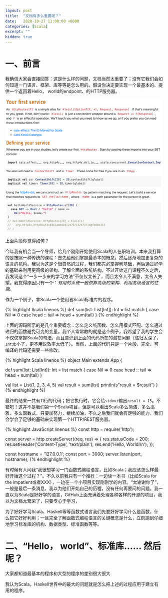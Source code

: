 ```yaml
---
layout: post
title:  "文档有多么重要呢？"
date:   2020-10-27 11:00:00 +0000
categories: [Scala]
excerpt: ""
hidden: true
---
```


# 一、前言
我确信大家会直接回答：这是什么样的问题，文档当然太重要了；没有它我们会如何知道一门语言、框架、库等等是怎么用的。假设你决定要实现一个最基本的、提供一个返回着Hello， world的endpoint、的HTTP服务器。

![](/assets/2020-10-31-documentation/http4s-intro.png)

上面片段你觉得如何？

今年我有机会当一个导师，给几个刚刚开始使用Scala的人在职培训。本来我打算的是按照一种传统的课程：首先给他们掌握最基本的概念，然后逐渐地加更复杂的语言的机构。我以为这是个很自然的过程，我们都先必掌握解基础，再后通过好学的基础来利用更高级的架构、了解全面的系统结构。不过开始这门课程不久之后，我发现这个“一步一步来的学习方法”不仅仅太长了，而且太令人不满意，太令人失望。我觉得原因只有一个：_有用的系统一般依靠高级的架构、利用高级语言的性能_。

作为一个例子，拿Scala一个使用者Scala标准库的程序。

{% highlight Scala linenos %}
def sum(list: List[Int]): Int = list match {
  case Nil          => 0
  case head :: tail => head + sum(tail)
}
{% endhighlight %}

上面的源码所示的是几个重要概念：怎么定义纯函数、怎么用模式匹配、怎么通过递归的函数避免可变的变量。我个人常常教的就是这个例子，我希望了我的学生会不仅仅掌握Scala的句法，而且意识到上面的代码所在的潜在问题（递归太深了，`Int`太小了，更不用说效率太低了）。当然，上面的代码只是一个片段，完全、可编译的代码还需要一些修改。

{% highlight Scala linenos %}
object Main extends App {

  def sum(list: List[Int]): Int = list match {
    case Nil          => 0
    case head :: tail => head + sum(tail)
  }

  val list = List(1, 2, 3, 4, 5)
  val result = sum(list)
  println(s"result = $result")
}
{% endhighlight %}

最终的结果一共有11行的代码；把它执行时，它会给`stdout`输出`result = 15`。不错吧！这并不是我们第一个Scala项目，但是可以看出Scala多么简洁、多么高雅、多么函数式。只要加努力，继续加油，不久之后我们就会有足够的能力，我们会学会了足够的基础来实现第一个HTTP/REST服务器。

{% highlight JavaScript linenos %}
const http = require('http');

const server = http.createServer((req, res) => {
    res.statusCode = 200;
    res.setHeader('Content-Type', 'text/plain');
    res.end('Hello, World!\n');
});

const hostname = '127.0.0.1';
const port = 3000;
server.listen(port, hostname);
{% endhighlight %}




有时候有人问我“我很想学习一门函数式编程语言，比如Scala；我应该怎么样最好开始这个过程？”。不久以前我只有一个推荐：一边读一本书（比如Scala for the impatient或者XXX），一边在一个小项目实现刚刚学的内容。“太谢谢你了”，一般是最后一条消息，我以为他们开始自己的历程，没有任何再要问的问题。我一直以为Scala是好好学的语言，GitHub上面充满着处理各种各样的开源的项目，我以为文档太繁荣了，只要专心于学习，

为了好好学习Scala、Haskell等等函数式语言我们先要好好学习什么是函数，什么把它好好利用；一旦完全了解函数式编程语言的关键概念是什么，立刻跑到仔细地学习标准库的机构、数据类型、标准函数等等。


# 二、“Hello， world”、标准库…… 然后呢？


大家都知道最基本的程序和大型的程序的差别很大很大


我认为Scala，Haskell世界中的最大的问题就是怎么把上述的过程应用于建立有用的程序。
